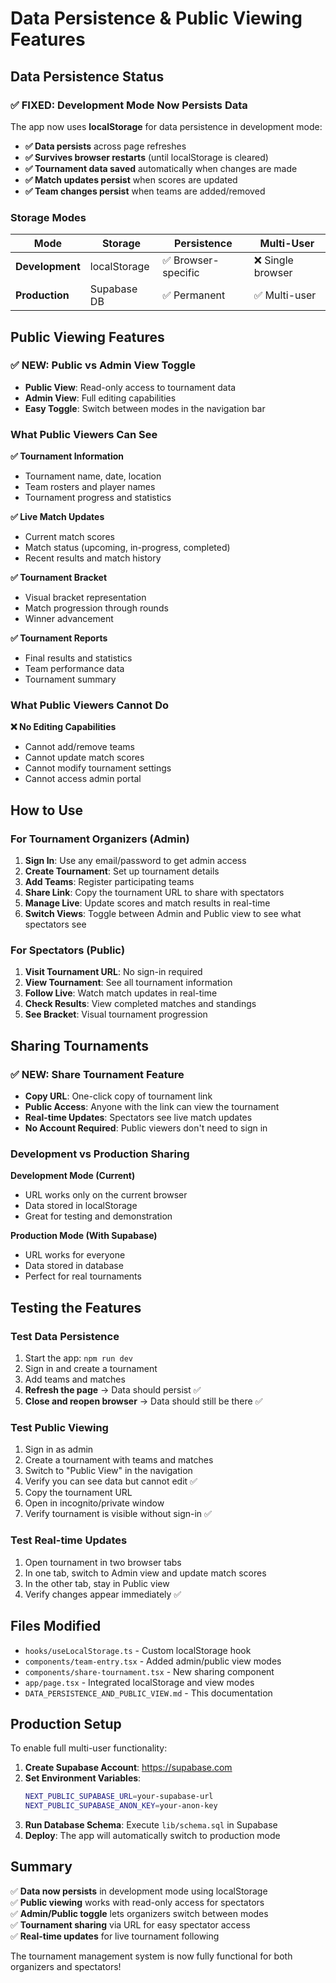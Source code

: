 # Data Persistence & Public Viewing Features

## Data Persistence Status

### ✅ **FIXED: Development Mode Now Persists Data**
The app now uses **localStorage** for data persistence in development mode:

- **✅ Data persists** across page refreshes
- **✅ Survives browser restarts** (until localStorage is cleared)
- **✅ Tournament data saved** automatically when changes are made
- **✅ Match updates persist** when scores are updated
- **✅ Team changes persist** when teams are added/removed

### Storage Modes

| Mode | Storage | Persistence | Multi-User |
|------|---------|-------------|------------|
| **Development** | localStorage | ✅ Browser-specific | ❌ Single browser |
| **Production** | Supabase DB | ✅ Permanent | ✅ Multi-user |

## Public Viewing Features

### ✅ **NEW: Public vs Admin View Toggle**
- **Public View**: Read-only access to tournament data
- **Admin View**: Full editing capabilities
- **Easy Toggle**: Switch between modes in the navigation bar

### What Public Viewers Can See

**✅ Tournament Information**
- Tournament name, date, location
- Team rosters and player names
- Tournament progress and statistics

**✅ Live Match Updates**
- Current match scores
- Match status (upcoming, in-progress, completed)
- Recent results and match history

**✅ Tournament Bracket**
- Visual bracket representation
- Match progression through rounds
- Winner advancement

**✅ Tournament Reports**
- Final results and statistics
- Team performance data
- Tournament summary

### What Public Viewers Cannot Do

**❌ No Editing Capabilities**
- Cannot add/remove teams
- Cannot update match scores
- Cannot modify tournament settings
- Cannot access admin portal

## How to Use

### For Tournament Organizers (Admin)

1. **Sign In**: Use any email/password to get admin access
2. **Create Tournament**: Set up tournament details
3. **Add Teams**: Register participating teams
4. **Share Link**: Copy the tournament URL to share with spectators
5. **Manage Live**: Update scores and match results in real-time
6. **Switch Views**: Toggle between Admin and Public view to see what spectators see

### For Spectators (Public)

1. **Visit Tournament URL**: No sign-in required
2. **View Tournament**: See all tournament information
3. **Follow Live**: Watch match updates in real-time
4. **Check Results**: View completed matches and standings
5. **See Bracket**: Visual tournament progression

## Sharing Tournaments

### ✅ **NEW: Share Tournament Feature**
- **Copy URL**: One-click copy of tournament link
- **Public Access**: Anyone with the link can view the tournament
- **Real-time Updates**: Spectators see live match updates
- **No Account Required**: Public viewers don't need to sign in

### Development vs Production Sharing

**Development Mode (Current)**
- URL works only on the current browser
- Data stored in localStorage
- Great for testing and demonstration

**Production Mode (With Supabase)**
- URL works for everyone
- Data stored in database
- Perfect for real tournaments

## Testing the Features

### Test Data Persistence
1. Start the app: `npm run dev`
2. Sign in and create a tournament
3. Add teams and matches
4. **Refresh the page** → Data should persist ✅
5. **Close and reopen browser** → Data should still be there ✅

### Test Public Viewing
1. Sign in as admin
2. Create a tournament with teams and matches
3. Switch to "Public View" in the navigation
4. Verify you can see data but cannot edit ✅
5. Copy the tournament URL
6. Open in incognito/private window
7. Verify tournament is visible without sign-in ✅

### Test Real-time Updates
1. Open tournament in two browser tabs
2. In one tab, switch to Admin view and update match scores
3. In the other tab, stay in Public view
4. Verify changes appear immediately ✅

## Files Modified

- `hooks/useLocalStorage.ts` - Custom localStorage hook
- `components/team-entry.tsx` - Added admin/public view modes
- `components/share-tournament.tsx` - New sharing component
- `app/page.tsx` - Integrated localStorage and view modes
- `DATA_PERSISTENCE_AND_PUBLIC_VIEW.md` - This documentation

## Production Setup

To enable full multi-user functionality:

1. **Create Supabase Account**: https://supabase.com
2. **Set Environment Variables**:
   ```bash
   NEXT_PUBLIC_SUPABASE_URL=your-supabase-url
   NEXT_PUBLIC_SUPABASE_ANON_KEY=your-anon-key
   ```
3. **Run Database Schema**: Execute `lib/schema.sql` in Supabase
4. **Deploy**: The app will automatically switch to production mode

## Summary

✅ **Data now persists** in development mode using localStorage  
✅ **Public viewing** works with read-only access for spectators  
✅ **Admin/Public toggle** lets organizers switch between modes  
✅ **Tournament sharing** via URL for easy spectator access  
✅ **Real-time updates** for live tournament following  

The tournament management system is now fully functional for both organizers and spectators!
